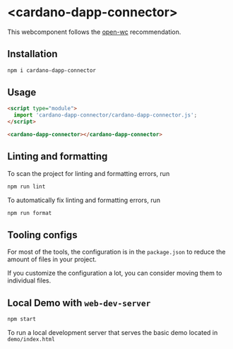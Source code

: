 # \<cardano-dapp-connector>

This webcomponent follows the [open-wc](https://github.com/open-wc/open-wc) recommendation.

## Installation

```bash
npm i cardano-dapp-connector
```

## Usage

```html
<script type="module">
  import 'cardano-dapp-connector/cardano-dapp-connector.js';
</script>

<cardano-dapp-connector></cardano-dapp-connector>
```

## Linting and formatting

To scan the project for linting and formatting errors, run

```bash
npm run lint
```

To automatically fix linting and formatting errors, run

```bash
npm run format
```


## Tooling configs

For most of the tools, the configuration is in the `package.json` to reduce the amount of files in your project.

If you customize the configuration a lot, you can consider moving them to individual files.

## Local Demo with `web-dev-server`

```bash
npm start
```

To run a local development server that serves the basic demo located in `demo/index.html`
